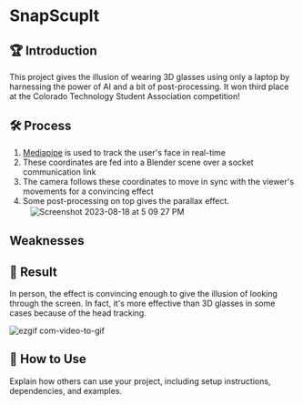 # SnapScuplt

## 🏆 Introduction
  This project gives the illusion of wearing 3D glasses using only a laptop by harnessing the power of AI and a bit of post-processing. It won third place at the Colorado Technology Student Association competition!

## 🛠 Process

  1. [Mediapipe](https://google.github.io/mediapipe/solutions/face_mesh.html) is used to track the user's face in real-time
  2. These coordinates are fed into a Blender scene over a socket communication link
  3. The camera follows these coordinates to move in sync with the viewer's movements for a convincing effect
  4. Some post-processing on top gives the parallax effect.  
ㅤ![Screenshot 2023-08-18 at 5 09 27 PM](https://github.com/NoahBSchwartz/SnapSculpt/assets/44248582/2553897f-9526-4345-aff8-dbf7a8632536)



## Weaknesses 

## 🎉 Result
In person, the effect is convincing enough to give the illusion of looking through the screen. In fact, it's more effective than 3D glasses in some cases because of the head tracking.

![ezgif com-video-to-gif](https://github.com/NoahBSchwartz/SnapSculpt/assets/44248582/3815bc02-becb-4487-a7df-b35581b79f77)



## 🚀 How to Use

Explain how others can use your project, including setup instructions, dependencies, and examples.



